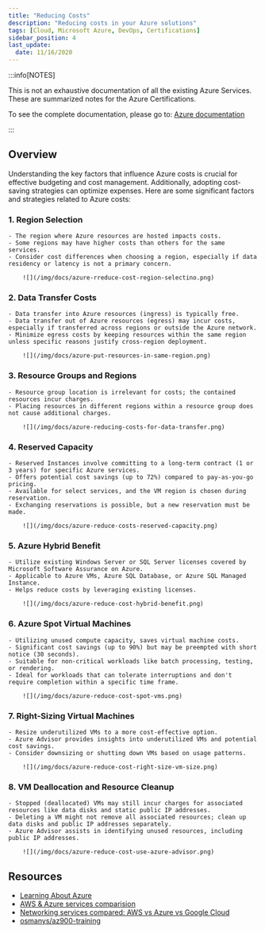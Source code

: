 ```yaml
---
title: "Reducing Costs"
description: "Reducing costs in your Azure solutions"
tags: [Cloud, Microsoft Azure, DevOps, Certifications]
sidebar_position: 4
last_update:
  date: 11/16/2020
---
```


:::info[NOTES]

This is not an exhaustive documentation of all the existing Azure Services. These are summarized notes for the Azure Certifications.

To see the complete documentation, please go to: [Azure documentation](https://learn.microsoft.com/en-us/azure/?product=popular)

:::




## Overview

Understanding the key factors that influence Azure costs is crucial for effective budgeting and cost management. Additionally, adopting cost-saving strategies can optimize expenses. Here are some significant factors and strategies related to Azure costs:

### 1. Region Selection

    - The region where Azure resources are hosted impacts costs.
    - Some regions may have higher costs than others for the same services.
    - Consider cost differences when choosing a region, especially if data residency or latency is not a primary concern.

        ![](/img/docs/azure-rreduce-cost-region-selectino.png)
        
        
### 2. Data Transfer Costs

    - Data transfer into Azure resources (ingress) is typically free.
    - Data transfer out of Azure resources (egress) may incur costs, especially if transferred across regions or outside the Azure network.
    - Minimize egress costs by keeping resources within the same region unless specific reasons justify cross-region deployment.

        ![](/img/docs/azure-put-resources-in-same-region.png)
        


### 3. Resource Groups and Regions

    - Resource group location is irrelevant for costs; the contained resources incur charges.
    - Placing resources in different regions within a resource group does not cause additional charges.

        ![](/img/docs/azure-reducing-costs-for-data-transfer.png)
        
    
 
### 4. Reserved Capacity

    - Reserved Instances involve committing to a long-term contract (1 or 3 years) for specific Azure services.
    - Offers potential cost savings (up to 72%) compared to pay-as-you-go pricing.
    - Available for select services, and the VM region is chosen during reservation.
    - Exchanging reservations is possible, but a new reservation must be made.

        ![](/img/docs/azure-reduce-costs-reserved-capacity.png)
        
        

### 5. Azure Hybrid Benefit

    - Utilize existing Windows Server or SQL Server licenses covered by Microsoft Software Assurance on Azure.
    - Applicable to Azure VMs, Azure SQL Database, or Azure SQL Managed Instance.
    - Helps reduce costs by leveraging existing licenses.

        ![](/img/docs/azure-reduce-cost-hybrid-benefit.png)
        
    
### 6. Azure Spot Virtual Machines

    - Utilizing unused compute capacity, saves virtual machine costs.
    - Significant cost savings (up to 90%) but may be preempted with short notice (30 seconds).
    - Suitable for non-critical workloads like batch processing, testing, or rendering.
    - Ideal for workloads that can tolerate interruptions and don't require completion within a specific time frame.

        ![](/img/docs/azure-reduce-cost-spot-vms.png)
        

### 7. Right-Sizing Virtual Machines

    - Resize underutilized VMs to a more cost-effective option.
    - Azure Advisor provides insights into underutilized VMs and potential cost savings.
    - Consider downsizing or shutting down VMs based on usage patterns.

        ![](/img/docs/azure-reduce-cost-right-size-vm-size.png)
        

### 8. VM Deallocation and Resource Cleanup

    - Stopped (deallocated) VMs may still incur charges for associated resources like data disks and static public IP addresses.
    - Deleting a VM might not remove all associated resources; clean up data disks and public IP addresses separately.
    - Azure Advisor assists in identifying unused resources, including public IP addresses.

        ![](/img/docs/azure-reduce-cost-use-azure-advisor.png)
        
## Resources 

- [Learning About Azure](https://cloudacademy.com/learning-paths/learning-about-azure-5663/)
- [AWS & Azure services comparision](https://gist.github.com/vikpande/6b8f891e2fb1ce1e255f636ee27caaee)
- [Networking services compared: AWS vs Azure vs Google Cloud](https://www.pluralsight.com/resources/blog/cloud/networking-services-compared-aws-vs-azure-vs-google-cloud)
- [osmanys/az900-training](https://github.com/osmanys/az900-training)
